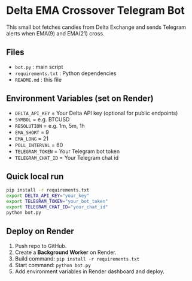 # Delta EMA Crossover Telegram Bot

This small bot fetches candles from Delta Exchange and sends Telegram alerts when EMA(9) and EMA(21) cross.

## Files
- `bot.py` : main script
- `requirements.txt` : Python dependencies
- `README.md` : this file

## Environment Variables (set on Render)
- `DELTA_API_KEY` = Your Delta API key (optional for public endpoints)
- `SYMBOL` = e.g. BTCUSD
- `RESOLUTION` = e.g. 1m, 5m, 1h
- `EMA_SHORT` = 9
- `EMA_LONG` = 21
- `POLL_INTERVAL` = 60
- `TELEGRAM_TOKEN` = Your Telegram bot token
- `TELEGRAM_CHAT_ID` = Your Telegram chat id

## Quick local run
```bash
pip install -r requirements.txt
export DELTA_API_KEY="your_key"
export TELEGRAM_TOKEN="your_bot_token"
export TELEGRAM_CHAT_ID="your_chat_id"
python bot.py
```

## Deploy on Render
1. Push repo to GitHub.
2. Create a **Background Worker** on Render.
3. Build command: `pip install -r requirements.txt`
4. Start command: `python bot.py`
5. Add environment variables in Render dashboard and deploy.
